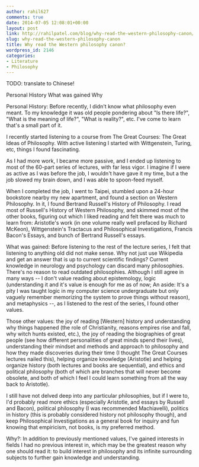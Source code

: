 ```yaml
---
author: rahil627
comments: true
date: 2014-07-05 12:08:01+00:00
layout: post
link: http://rahilpatel.com/blog/why-read-the-western-philosophy-canon/
slug: why-read-the-western-philosophy-canon
title: Why read the Western philosophy canon?
wordpress_id: 2146
categories:
- Literature
- Philosophy
---
```


TODO: translate to Chinese!

Personal History
What was gained
Why

Personal History:
Before recently, I didn't know what philosophy even meant. To my knowledge it was old people pondering about "Is there life?", "What is the meaning of life?", "What is reality?", etc. I've come to learn that's a small part of it.

I recently started listening to a course from The Great Courses: The Great Ideas of Philosophy. With active listening I started with Wittgenstein, Turing, etc, things I found fascinating.

As I had more work, I became more passive, and I ended up listening to most of the 60-part series of lectures, with far less vigor. I imagine if I were as active as I was before the job, I wouldn't have gave it my time, but a the job slowed my brain down, and I was able to spoon-feed myself.

When I completed the job, I went to Taipei, stumbled upon a 24-hour bookstore nearby my new apartment, and found a section on Western Philosophy. In it, I found Bertrand Russell's History of Philosophy. I read most of Russell's History of Western Philosophy, and skimmed most of the other books, figuring out which I liked reading and felt there was much to learn from: Aristotle's work (in one volume really well prefaced by Richard McKeon), Wittgenstein's Tractacus and Philosophical Investigations, Francis Bacon's Essays, and bunch of Bertrand Russell's essays.

What was gained:
Before listening to the rest of the lecture series, I felt that listening to anything old did not make sense. Why not just use Wikipedia and get an answer that is up to current scientific findings? Current knowledge in neurology and psychology can discard many philosophies. There's no reason to read outdated philosophies. Although I still agree in many ways -- I don't value reading about epistemology, logic (understanding it and it's value is enough for me as of now; An aside: It's a pity I was taught logic in my computer science undergraduate but only vaguely remember memorizing the system to prove things without reason), and metaphysics --, as I listened to the rest of the series, I found other values.

Those other values: the joy of reading [Western] history and understanding why things happened (the role of Christianity, reasons empires rise and fall, why witch hunts existed, etc.), the joy of reading the biographies of great people (see how different personalities of great minds spend their lives), understanding their mindset and methods and approach to philosophy and how they made discoveries during their time (I thought The Great Courses lectures nailed this), helping organize knowledge (Aristotle) and helping organize history (both lectures and books are sequential), and ethics and political philosophy (both of which are branches that will never become obsolete, and both of which I feel I could learn something from all the way back to Aristotle).

I still have not delved deep into any particular philosophies, but if I were to, I'd probably read more ethics (especially Aristotle, and essays by Russell and Bacon), political philosophy (I was recommended Machiavelli), politics in history (this is probably considered history not philosophy though), and keep Philosophical Investigations as a general book for inquiry and fun knowing that empiricism, not books, is my preferred method.

Why?:
In addition to previously mentioned values, I've gained interests in fields I had no previous interest in, which may be the greatest reason why one should read it: to build interest in philosophy and its infinite surrounding subjects to further gain knowledge and understanding.
